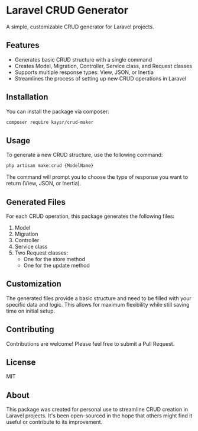 # Laravel CRUD Generator

A simple, customizable CRUD generator for Laravel projects.

## Features

- Generates basic CRUD structure with a single command
- Creates Model, Migration, Controller, Service class, and Request classes
- Supports multiple response types: View, JSON, or Inertia
- Streamlines the process of setting up new CRUD operations in Laravel

## Installation

You can install the package via composer:

```bash
composer require kaysr/crud-maker
```

## Usage

To generate a new CRUD structure, use the following command:

```bash
php artisan make:crud {ModelName}
```

The command will prompt you to choose the type of response you want to return (View, JSON, or Inertia).

## Generated Files

For each CRUD operation, this package generates the following files:

1. Model
2. Migration
3. Controller
4. Service class
5. Two Request classes:
    - One for the store method
    - One for the update method

## Customization

The generated files provide a basic structure and need to be filled with your specific data and logic. This allows for maximum flexibility while still saving time on initial setup.

## Contributing

Contributions are welcome! Please feel free to submit a Pull Request.

## License

MIT

## About

This package was created for personal use to streamline CRUD creation in Laravel projects. It's been open-sourced in the hope that others might find it useful or contribute to its improvement.

